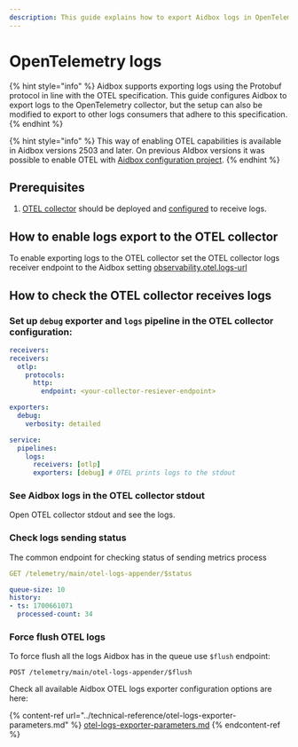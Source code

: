 ```yaml
---
description: This guide explains how to export Aidbox logs in OpenTelemetry format
---
```


# OpenTelemetry logs

{% hint style="info" %}
Aidbox supports exporting logs using the Protobuf protocol in line with the OTEL specification. This guide configures Aidbox to export logs to the OpenTelemetry collector, but the setup can also be modified to export to other logs consumers that adhere to this specification.
{% endhint %}

{% hint style="info" %}
This way of enabling OTEL capabilities is available in Aidbox versions 2503 and later. On previous AIdbox versions it was possible to enable OTEL with [Aidbox configuration project](broken-reference).
{% endhint %}

## Prerequisites

1. [OTEL collector](https://opentelemetry.io/docs/collector/) should be deployed and [configured](https://opentelemetry.io/docs/collector/configuration/) to receive logs.

## How to enable logs export to the OTEL collector

To enable exporting logs to the OTEL collector set the OTEL collector logs receiver endpoint to the Aidbox setting [observability.otel.logs-url](broken-reference)

## How to check the OTEL collector receives logs

### Set up `debug` exporter and `logs` pipeline in the OTEL collector configuration:

```yaml
receivers:
receivers:
  otlp:
    protocols:
      http:
        endpoint: <your-collector-resiever-endpoint>

exporters:
  debug:
    verbosity: detailed

service:
  pipelines:
    logs:
      receivers: [otlp]
      exporters: [debug] # OTEL prints logs to the stdout
```

### See Aidbox logs in the OTEL collector stdout

Open OTEL collector stdout and see the logs.

### Check logs sending status

The common endpoint for checking status of sending metrics process

```yaml
GET /telemetry/main/otel-logs-appender/$status

queue-size: 10
history:
- ts: 1700661071
  processed-count: 34
```

### Force flush OTEL logs

To force flush all the logs Aidbox has in the queue use `$flush` endpoint:

```http
POST /telemetry/main/otel-logs-appender/$flush
```

Check all available Aidbox OTEL logs exporter configuration options are here:

{% content-ref url="../technical-reference/otel-logs-exporter-parameters.md" %}
[otel-logs-exporter-parameters.md](../technical-reference/otel-logs-exporter-parameters.md)
{% endcontent-ref %}
